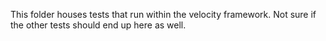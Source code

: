 This folder houses tests that run within the velocity framework.  Not sure if the other tests should end up here as well.
